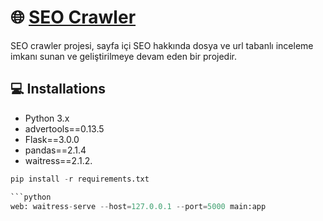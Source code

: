 # 🌐  [SEO Crawler](https://github.com/BilgeNurBekar/seo-project-1)

SEO crawler projesi, sayfa içi SEO hakkında dosya ve url tabanlı inceleme imkanı sunan ve geliştirilmeye devam eden bir projedir.

## 💻 Installations

- Python 3.x
- advertools==0.13.5
- Flask==3.0.0
- pandas==2.1.4
- waitress==2.1.2.

```python 
pip install -r requirements.txt

```python
web: waitress-serve --host=127.0.0.1 --port=5000 main:app

 
